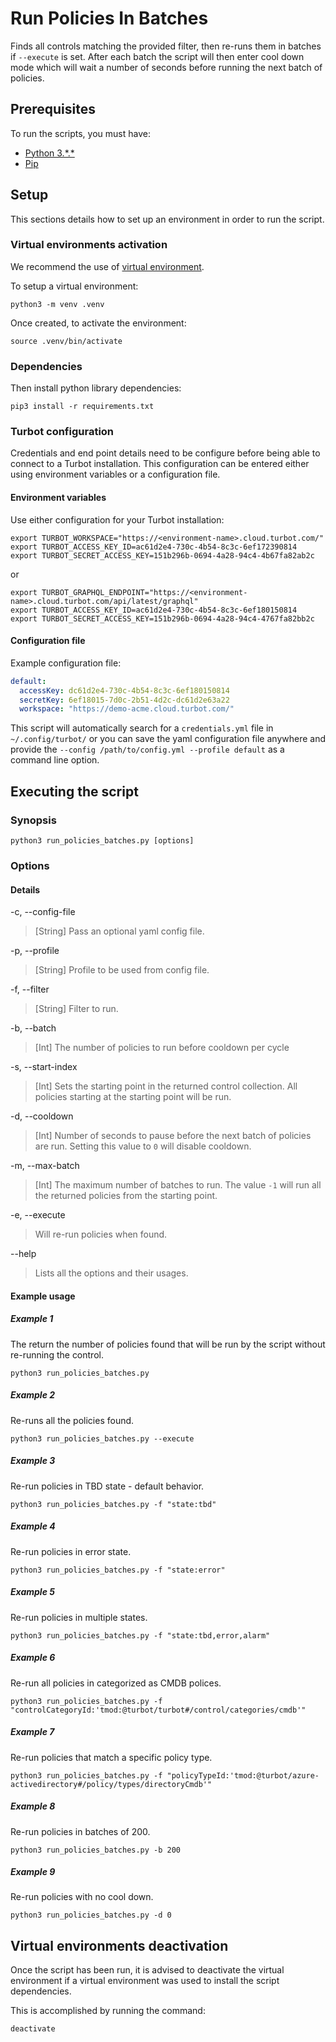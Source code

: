 # Run Policies In Batches

Finds all controls matching the provided filter, then re-runs them in batches if `--execute` is set.
After each batch the script will then enter cool down mode which will wait a number of seconds before running the 
next batch of policies.

## Prerequisites

To run the scripts, you must have:

- [Python 3.\*.*](https://www.python.org/downloads/)
- [Pip](https://pip.pypa.io/en/stable/installing/)

## Setup

This sections details how to set up an environment in order to run the script.

### Virtual environments activation

We recommend the use of [virtual environment](https://docs.python.org/3/library/venv.html).

To setup a virtual environment:

```shell
python3 -m venv .venv
```

Once created, to activate the environment:

```shell
source .venv/bin/activate
```

### Dependencies

Then install python library dependencies:

```shell
pip3 install -r requirements.txt
```

### Turbot configuration

Credentials and end point details need to be configure before being able to connect to a Turbot installation.
This configuration can be entered either using environment variables or a configuration file.

#### Environment variables

Use either configuration for your Turbot installation:

```shell
export TURBOT_WORKSPACE="https://<environment-name>.cloud.turbot.com/"
export TURBOT_ACCESS_KEY_ID=ac61d2e4-730c-4b54-8c3c-6ef172390814
export TURBOT_SECRET_ACCESS_KEY=151b296b-0694-4a28-94c4-4b67fa82ab2c
```

or

```shell
export TURBOT_GRAPHQL_ENDPOINT="https://<environment-name>.cloud.turbot.com/api/latest/graphql"
export TURBOT_ACCESS_KEY_ID=ac61d2e4-730c-4b54-8c3c-6ef180150814
export TURBOT_SECRET_ACCESS_KEY=151b296b-0694-4a28-94c4-4767fa82bb2c
```

#### Configuration file

Example configuration file:

```yaml
default:
  accessKey: dc61d2e4-730c-4b54-8c3c-6ef180150814
  secretKey: 6ef18015-7d0c-2b51-4d2c-dc61d2e63a22
  workspace: "https://demo-acme.cloud.turbot.com/"
```

This script will automatically search for a `credentials.yml` file in `~/.config/turbot/` or you can save the yaml configuration file anywhere and provide the `--config /path/to/config.yml --profile default` as a command line option.

## Executing the script

### Synopsis

```shell
python3 run_policies_batches.py [options]
```

### Options

#### Details

-c, --config-file

> [String] Pass an optional yaml config file.

-p, --profile

> [String] Profile to be used from config file.

-f, --filter

> [String] Filter to run.

-b, --batch

> [Int] The number of policies to run before cooldown per cycle

-s, --start-index

> [Int] Sets the starting point in the returned control collection. All policies starting at the starting point will be run.

-d, --cooldown

> [Int] Number of seconds to pause before the next batch of policies are run. Setting this value to `0` will disable cooldown.

-m, --max-batch

> [Int] The maximum number of batches to run. The value `-1` will run all the returned policies from the starting point.

-e, --execute

> Will re-run policies when found.

--help

> Lists all the options and their usages.

#### Example usage

##### Example 1

The return the number of policies found that will be run by the script without re-running the control.

```shell
python3 run_policies_batches.py 
```

##### Example 2

Re-runs all the policies found.

```shell
python3 run_policies_batches.py --execute
```

##### Example 3

Re-run policies in TBD state - default behavior.

```shell
python3 run_policies_batches.py -f "state:tbd"
```

##### Example 4

Re-run policies in error state.

```shell
python3 run_policies_batches.py -f "state:error"
```

##### Example 5

Re-run policies in multiple states.

```shell
python3 run_policies_batches.py -f "state:tbd,error,alarm"
```

##### Example 6

Re-run all policies in categorized as CMDB polices.

```shell
python3 run_policies_batches.py -f "controlCategoryId:'tmod:@turbot/turbot#/control/categories/cmdb'"
```

##### Example 7

Re-run policies that match a specific policy type.

```shell
python3 run_policies_batches.py -f "policyTypeId:'tmod:@turbot/azure-activedirectory#/policy/types/directoryCmdb'"
```

##### Example 8

Re-run policies in batches of 200.

```shell
python3 run_policies_batches.py -b 200
```

##### Example 9

Re-run policies with no cool down.

```shell
python3 run_policies_batches.py -d 0
```

## Virtual environments deactivation

Once the script has been run, it is advised to deactivate the virtual environment if a virtual environment was used
to install the script dependencies.

This is accomplished by running the command:

```shell
deactivate
```
